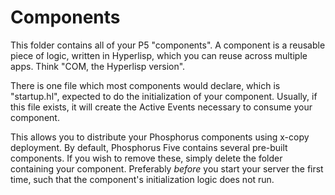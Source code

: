 Components
========

This folder contains all of your P5 "components". A component is a reusable piece of logic, written 
in Hyperlisp, which you can reuse across multiple apps. Think "COM, the Hyperlisp version".

There is one file which most components would declare, which is "startup.hl", expected to do
the initialization of your component. Usually, if this file exists, it will create the Active Events
necessary to consume your component.

This allows you to distribute your Phosphorus components using x-copy deployment.
By default, Phosphorus Five contains several pre-built components. If you wish to remove these,
simply delete the folder containing your component. Preferably _before_ you start your server 
the first time, such that the component's initialization logic does not run.

